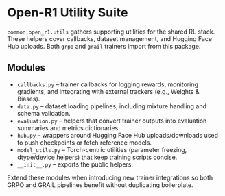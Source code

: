 # Open-R1 Utility Suite

`common.open_r1.utils` gathers supporting utilities for the shared RL stack.
These helpers cover callbacks, dataset management, and Hugging Face Hub uploads.
Both `grpo` and `grail` trainers import from this package.

## Modules

- `callbacks.py` – trainer callbacks for logging rewards, monitoring gradients,
  and integrating with external trackers (e.g., Weights & Biases).
- `data.py` – dataset loading pipelines, including mixture handling and schema
  validation.
- `evaluation.py` – helpers that convert trainer outputs into evaluation
  summaries and metrics dictionaries.
- `hub.py` – wrappers around Hugging Face Hub uploads/downloads used to push
  checkpoints or fetch reference models.
- `model_utils.py` – Torch-centric utilities (parameter freezing, dtype/device
  helpers) that keep training scripts concise.
- `__init__.py` – exports the public helpers.

Extend these modules when introducing new trainer integrations so both GRPO and
GRAIL pipelines benefit without duplicating boilerplate.
